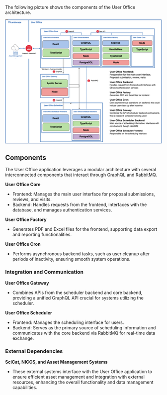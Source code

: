 The following picture shows the components of the User Office architecture.

![System overview](../assets/images/system-overview.png)

## Components

The User Office application leverages a modular architecture with several interconnected components that interact through GraphQL and RabbitMQ.

**User Office Core**

- Frontend: Manages the main user interface for proposal submissions, reviews, and visits.
- Backend: Handles requests from the frontend, interfaces with the database, and manages authentication services.

**User Office Factory**

- Generates PDF and Excel files for the frontend, supporting data export and reporting functionalities.

**User Office Cron**

- Performs asynchronous backend tasks, such as user cleanup after periods of inactivity, ensuring smooth system operations.

### Integration and Communication

**User Office Gateway**

- Combines APIs from the scheduler backend and core backend, providing a unified GraphQL API crucial for systems utilizing the scheduler.

**User Office Scheduler**

- Frontend: Manages the scheduling interface for users.
- Backend: Serves as the primary source of scheduling information and communicates with the core backend via RabbitMQ for real-time data exchange.

### External Dependencies

**SciCat, NICOS, and Asset Management Systems** 

- These external systems interface with the User Office application to ensure efficient asset management and integration with external resources, enhancing the overall functionality and data management capabilities.
